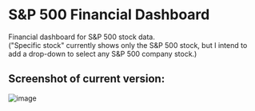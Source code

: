 # S&P 500 Financial Dashboard
Financial dashboard for S&P 500 stock data.  
("Specific stock" currently shows only the S&P 500 stock, but I intend to add a drop-down to select any S&P 500 company stock.)

## Screenshot of current version:
![image](https://user-images.githubusercontent.com/64146287/198892679-7223cbb3-be74-4d21-b91a-31fc0fe37296.png)
